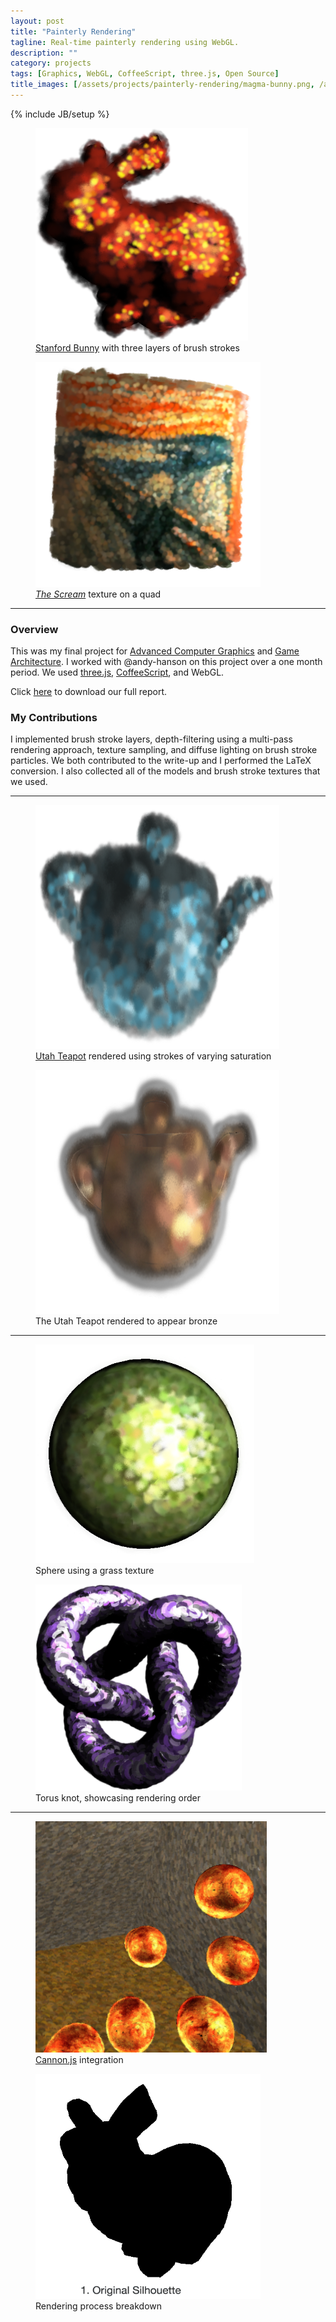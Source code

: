```yaml
---
layout: post
title: "Painterly Rendering"
tagline: Real-time painterly rendering using WebGL.
description: ""
category: projects
tags: [Graphics, WebGL, CoffeeScript, three.js, Open Source]
title_images: [/assets/projects/painterly-rendering/magma-bunny.png, /assets/projects/painterly-rendering/the-scream.png]
---
```

{% include JB/setup %}

<div class="project-figures">
    <figure>
        <img src="/assets/projects/painterly-rendering/magma-bunny.png" class="project-padded" height="340px" width="340px">
        <figcaption><a href="http://en.wikipedia.org/wiki/Stanford_bunny">Stanford Bunny</a> with three layers of brush strokes</figcaption>
    </figure>
    <figure>
        <img src="/assets/projects/painterly-rendering/the-scream.png" class="project-padded" height="360px" width="360px">
        <figcaption><a href="http://en.wikipedia.org/wiki/The_Scream"><i>The Scream</i></a> texture on a quad</figcaption>
    </figure>
</div>

<hr>

<h3>Overview</h3>

This was my final project for <a href="http://www.cs.rpi.edu/~cutler/classes/advancedgraphics/S14/index.php">Advanced Computer Graphics</a> and <a href="http://www.cogsci.rpi.edu/~destem/gamearch/">Game Architecture</a>. I worked with @andy-hanson on this project over a one month period. We used <a href="http://threejs.org/">three.js</a>, <a href="http://coffeescript.org/">CoffeeScript</a>, and WebGL.

Click <a href="/assets/projects/painterly-rendering/painterly-rendering.pdf">here</a> to download our full report.

<script type="text/javascript" src="/assets/js/jquery.githubRepoWidget.min.js"></script>
<div class="github-widget" data-repo="ScottTodd/PainterlyRendering"></div>

<h3>My Contributions</h3>

I implemented brush stroke layers, depth-filtering using a multi-pass rendering approach, texture sampling, and diffuse lighting on brush stroke particles. We both contributed to the write-up and I performed the LaTeX conversion. I also collected all of the models and brush stroke textures that we used.

<hr>

<div class="project-figures">
    <figure>
        <img src="/assets/projects/painterly-rendering/blue-teapot.png" class="project-padded" height="390px" width="390px">
        <figcaption><a href="http://en.wikipedia.org/wiki/Utah_teapot">Utah Teapot</a> rendered using strokes of varying saturation</figcaption>
    </figure>
    <figure>
        <img src="/assets/projects/painterly-rendering/bronze-teapot.png" class="project-padded" height="390px" width="390px">
        <figcaption>The Utah Teapot rendered to appear bronze</figcaption>
    </figure>
</div>

<hr>

<div class="project-figures">
    <figure>
        <img src="/assets/projects/painterly-rendering/grass-sphere.png" class="project-padded" height="350px" width="350px">
        <figcaption>Sphere using a grass texture</figcaption>
    </figure>
    <figure>
        <img src="/assets/projects/painterly-rendering/torus-knot.png" class="project-padded" height="330px" width="330px">
        <figcaption>Torus knot, showcasing rendering order</figcaption>
    </figure>
</div>

<hr>

<div class="project-figures">
    <figure>
        <img src="/assets/projects/painterly-rendering/bouncing-spheres.png" class="project-padded" height="370px" width="370px">
        <figcaption><a href="http://cannonjs.org/">Cannon.js</a> integration</figcaption>
    </figure>
    <figure>
        <img src="/assets/projects/painterly-rendering/bunny-steps-anim-text.gif" class="project-padded" height="360px" width="360px">
        <figcaption>Rendering process breakdown</figcaption>
    </figure>
</div>
